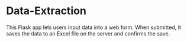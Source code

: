 # Data-Extraction
This Flask app lets users input data into a web form. When submitted, it saves the data to an Excel file on the server and confirms the save.
